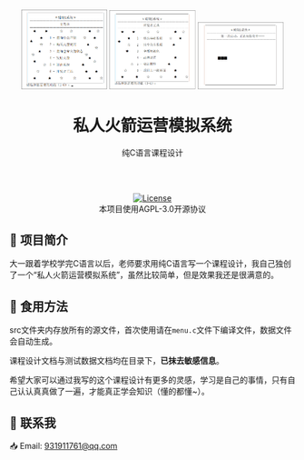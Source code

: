 <h1 align="center"></h1>
<div align=center>
  <img  src="image/1.png" height="30%" width="30%"/>
  <img  src="image/2.png" height="30%" width="30%"/>
  <img  src="image/3.png" height="30%" width="30%"/>
</div>
<h1 align="center">
  私人火箭运营模拟系统
</h1>

<p align="center">
  纯C语言课程设计
</p>
 <br/>
 <br/>
<p align="center">
  <a href="https://github.com/Nitrosaccharose/QT-Learning-Guide/blob/main/LICENSE"><img src="https://img.shields.io/github/license/Nitrosaccharose/QT-Learning-Guide" alt="License"></a>
  <br/>
  本项目使用AGPL-3.0开源协议
<p/>


## 🧭 项目简介
大一跟着学校学完C语言以后，老师要求用纯C语言写一个课程设计，我自己独创了一个“私人火箭运营模拟系统”，虽然比较简单，但是效果我还是很满意的。
## 🍔 食用方法
src文件夹内存放所有的源文件，首次使用请在`menu.c`文件下编译文件，数据文件会自动生成。

课程设计文档与测试数据文档均在目录下，**已抹去敏感信息**。

希望大家可以通过我写的这个课程设计有更多的灵感，学习是自己的事情，只有自己认认真真做了一遍，才能真正学会知识（懂的都懂~）。
## 🤙 联系我
📥 Email: 931911761@qq.com


